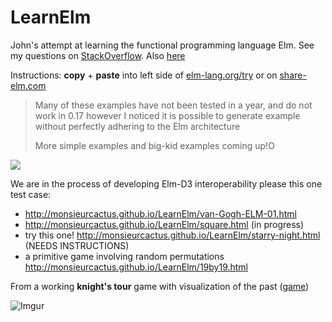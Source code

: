 # LearnElm
John's attempt at learning the functional programming language Elm.  See my questions on [StackOverflow](http://stackoverflow.com/search?q=[elm]+user%3A737051).  Also [here](https://github.com/MonsieurCactus/github-mathjax-reader)

Instructions: **copy** + **paste** into left side of [elm-lang.org/try](http://elm-lang.org/try) or on [share-elm.com](http://share-elm.com/sprout/55fdf4cee4b0966c193dbf03)

> Many of these examples have not been tested in a year, and do not work in 0.17
> however I noticed it is possible to generate example without perfectly adhering
> to the Elm architecture
>
> More simple examples and big-kid examples coming up!O


![](http://i.imgur.com/cWpJVIq.png)

We are in the process of developing Elm-D3 interoperability please this one test case:
  * http://monsieurcactus.github.io/LearnElm/van-Gogh-ELM-01.html
  * http://monsieurcactus.github.io/LearnElm/square.html (in progress)
  * try this one! http://monsieurcactus.github.io/LearnElm/starry-night.html (NEEDS INSTRUCTIONS)
  * a primitive game involving random permutations http://monsieurcactus.github.io/LearnElm/19by19.html

From a working **knight's tour** game with visualization of the past ([game](http://monsieurcactus.github.io/LearnElm/point-and-click.html))

![Imgur](http://i.imgur.com/ORDg2KU.png)
